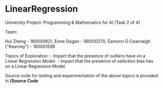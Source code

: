 # LinearRegression
University Project: Programming &amp; Mathematics for AI (Task 2 of 4)

Team:

Hui Zheng - 180050921, 
Emre Dogan - 180010270, 
Éamonn Ó Cearnaigh ("Kearney") - 180001598

Topics of Exploration:
    - Impact that the presence of outliers have on a Linear Regression Model.
    - Impact that the presence of selection bias has on a Linear Regression Model.

Source code for testing and experimentation of the above topics is provided in **/Source Code**
